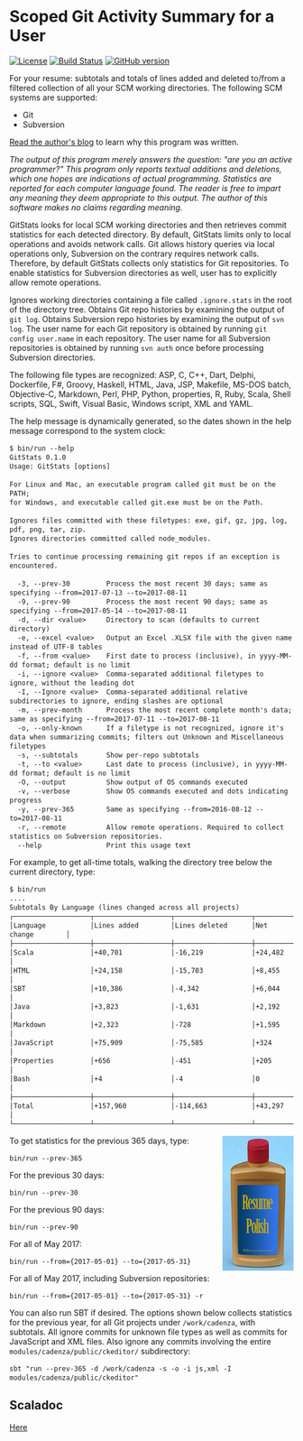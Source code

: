 # Scoped Git Activity Summary for a User

[![License](https://img.shields.io/badge/License-Apache%202.0-blue.svg)](https://opensource.org/licenses/Apache-2.0)
[![Build Status](https://travis-ci.org/mslinn/git-stats-scala.svg?branch=master)](https://travis-ci.org/mslinn/git-stats-scala)
[![GitHub version](https://badge.fury.io/gh/mslinn%2Fgit-stats-scala.svg)](https://badge.fury.io/gh/mslinn%2Fgit-status-scala)

For your resume: subtotals and totals of lines added and deleted to/from a filtered collection of all your SCM working directories.
The following SCM systems are supported:

* Git
* Subversion

[Read the author's blog](http://blog.mslinn.com/blog/2017/08/07/how-much-do-you-program) to learn why this program was written.

*The output of this program merely answers the question: "are you an active programmer?"
This program only reports textual additions and deletions,
which one hopes are indications of actual programming.
Statistics are reported for each computer language found.
The reader is free to impart any meaning they deem appropriate to this output.
The author of this software makes no claims regarding meaning.*

GitStats looks for local SCM working directories and then retrieves commit statistics for each detected directory.
By default, GitStats limits only to local operations and avoids network calls.
Git allows history queries via local operations only, Subversion on the contrary requires network calls.
Therefore, by default GitStats collects only statistics for Git repositories.
To enable statistics for Subversion directories as well, user has to explicitly allow remote operations.

Ignores working directories containing a file called `.ignore.stats` in the root of the directory tree.
Obtains Git repo histories by examining the output of `git log`.
Obtains Subversion repo histories by examining the output of `svn log`.
The user name for each Git repository is obtained by running `git config user.name` in each repository.
The user name for all Subversion repositories is obtained by running `svn auth` once before processing Subversion directories.

The following file types are recognized: ASP, C, C++, Dart, Delphi, Dockerfile, F#, Groovy, Haskell, HTML, Java, JSP, Makefile, MS-DOS batch,
Objective-C, Markdown, Perl, PHP, Python, properties, R, Ruby, Scala, Shell scripts, SQL, Swift, Visual Basic, Windows script, XML and YAML.

The help message is dynamically generated, so the dates shown in the help message correspond to the system clock:
```
$ bin/run --help
GitStats 0.1.0
Usage: GitStats [options]

For Linux and Mac, an executable program called git must be on the PATH;
for Windows, and executable called git.exe must be on the Path.

Ignores files committed with these filetypes: exe, gif, gz, jpg, log, pdf, png, tar, zip.
Ignores directories committed called node_modules.

Tries to continue processing remaining git repos if an exception is encountered.

  -3, --prev-30         Process the most recent 30 days; same as specifying --from=2017-07-13 --to=2017-08-11
  -9, --prev-90         Process the most recent 90 days; same as specifying --from=2017-05-14 --to=2017-08-11
  -d, --dir <value>     Directory to scan (defaults to current directory)
  -e, --excel <value>   Output an Excel .XLSX file with the given name instead of UTF-8 tables
  -f, --from <value>    First date to process (inclusive), in yyyy-MM-dd format; default is no limit
  -i, --ignore <value>  Comma-separated additional filetypes to ignore, without the leading dot
  -I, --Ignore <value>  Comma-separated additional relative subdirectories to ignore, ending slashes are optional
  -m, --prev-month      Process the most recent complete month's data; same as specifying --from=2017-07-11 --to=2017-08-11
  -o, --only-known      If a filetype is not recognized, ignore it's data when summarizing commits; filters out Unknown and Miscellaneous filetypes
  -s, --subtotals       Show per-repo subtotals
  -t, --to <value>      Last date to process (inclusive), in yyyy-MM-dd format; default is no limit
  -O, --output          Show output of OS commands executed
  -v, --verbose         Show OS commands executed and dots indicating progress
  -y, --prev-365        Same as specifying --from=2016-08-12 --to=2017-08-11
  -r, --remote          Allow remote operations. Required to collect statistics on Subversion repositories.
  --help                Print this usage text
```

For example, to get all-time totals,
walking the directory tree below the current directory, type:
```
$ bin/run
....
Subtotals By Language (lines changed across all projects)
┌───────────────────┬───────────────────┬───────────────────┬──────────────────┐
│Language           │Lines added        │Lines deleted      │Net change        │
├───────────────────┼───────────────────┼───────────────────┼──────────────────┤
│Scala              │+40,701            │-16,219            │+24,482           │
│HTML               │+24,158            │-15,703            │+8,455            │
│SBT                │+10,386            │-4,342             │+6,044            │
│Java               │+3,823             │-1,631             │+2,192            │
│Markdown           │+2,323             │-728               │+1,595            │
│JavaScript         │+75,909            │-75,585            │+324              │
│Properties         │+656               │-451               │+205              │
│Bash               │+4                 │-4                 │0                 │
├───────────────────┼───────────────────┼───────────────────┼──────────────────┤
│Total              │+157,960           │-114,663           │+43,297           │
└───────────────────┴───────────────────┴───────────────────┴──────────────────┘
```

<img src='https://raw.githubusercontent.com/mslinn/git-stats-scala/images/resume-polish.jpg' align='right' width='25%'>

To get statistics for the previous 365 days, type:

    bin/run --prev-365

For the previous 30 days:

    bin/run --prev-30

For the previous 90 days:

    bin/run --prev-90

For all of May 2017:

    bin/run --from={2017-05-01} --to={2017-05-31}

For all of May 2017, including Subversion repositories:

    bin/run --from={2017-05-01} --to={2017-05-31} -r

You can also run SBT if desired.
The options shown below collects statistics for the previous year, for all Git projects under `/work/cadenza`,
with subtotals. All ignore commits for unknown file types as well as commits for JavaScript and XML files.
Also ignore any commits involving the entire `modules/cadenza/public/ckeditor/` subdirectory:

    sbt "run --prev-365 -d /work/cadenza -s -o -i js,xml -I modules/cadenza/public/ckeditor"

## Scaladoc
[Here](http://mslinn.github.io/git-stats-scala/latest/api/index.html)
